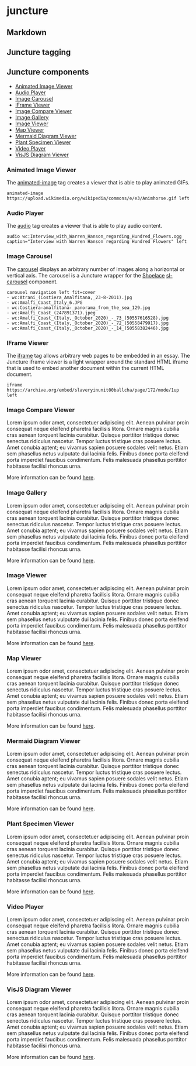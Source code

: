# juncture

## Markdown

## Juncture tagging

## Juncture components

- [Animated Image Viewer](#animated-image-viewer)
- [Audio Player](#audio-player)
- [Image Carousel](#image-carousel)
- [IFrame Viewer](#iframe-viewer)
- [Image Compare Viewer](#image-compare-viewer)
- [Image Gallery](#image-gallery)
- [Image Viewer](#image-viewer)
- [Map Viewer](#map-viewer)
- [Mermaid Diagram Viewer](#mermaid-diagram-viewer)
- [Plant Specimen Viewer](#plant-specimen-viewer)
- [Video Player](#video-player)
- [VisJS Diagram Viewer](#visjs-diagram-viewer)

### Animated Image Viewer

The [animated-image](https://docs.juncture-digital.org/components/animated-image-viewer) tag creates a viewer that is able to play animated GIFs.

`animated-image https://upload.wikimedia.org/wikipedia/commons/e/e3/Animhorse.gif left`

### Audio Player

The [audio](https://docs.juncture-digital.org/components/audio-player) tag creates a viewer that is able to play audio content.

`audio wc:Interview_with_Warren_Hanson_regarding_Hundred_Flowers.ogg caption="Interview with Warren Hanson regarding Hundred Flowers" left`

### Image Carousel

The [carousel](https://docs.juncture-digital.org/components/image-carousel) displays an arbitrary number of images along a horizontal or vertical axis.  The carousel is a Juncture wrapper for the [Shoelace](https://shoelace.style/) [sl-carousel](https://shoelace.style/components/carousel) component.

```
carousel navigation left fit=cover
- wc:Atrani_(Costiera_Amalfitana,_23-8-2011).jpg
- wc:Amalfi_Coast_Italy_6.JPG
- wc:Costiera-amalfitana-_panorama_from_the_sea_129.jpg
- wc:Amalfi_Coast_(247891371).jpeg
- wc:Amalfi_Coast_(Italy,_October_2020)_-_73_(50557616528).jpg
- wc:Amalfi_Coast_(Italy,_October_2020)_-_72_(50558479917).jpg
- wc:Amalfi_Coast_(Italy,_October_2020)_-_14_(50558382446).jpg
```

### IFrame Viewer

The [iframe](https://docs.juncture-digital.org/components/iframe-viewer) tag allows arbitrary web pages to be embedded in an essay. The Juncture iframe viewer is a light wrapper around the standard HTML iframe that is used to embed another document within the current HTML document.

`iframe https://archive.org/embed/slaveryinunit00ballcha/page/172/mode/1up left`

### Image Compare Viewer

Lorem ipsum odor amet, consectetuer adipiscing elit. Aenean pulvinar proin consequat neque eleifend pharetra facilisis litora. Ornare magnis cubilia cras aenean torquent lacinia curabitur. Quisque porttitor tristique donec senectus ridiculus nascetur. Tempor luctus tristique cras posuere lectus. Amet conubia aptent; eu vivamus sapien posuere sodales velit netus. Etiam sem phasellus netus vulputate dui lacinia felis. Finibus donec porta eleifend porta imperdiet faucibus condimentum. Felis malesuada phasellus porttitor habitasse facilisi rhoncus urna.

More information can be found [here](https://docs.juncture-digital.org/components/image-compare-viewer).

### Image Gallery

Lorem ipsum odor amet, consectetuer adipiscing elit. Aenean pulvinar proin consequat neque eleifend pharetra facilisis litora. Ornare magnis cubilia cras aenean torquent lacinia curabitur. Quisque porttitor tristique donec senectus ridiculus nascetur. Tempor luctus tristique cras posuere lectus. Amet conubia aptent; eu vivamus sapien posuere sodales velit netus. Etiam sem phasellus netus vulputate dui lacinia felis. Finibus donec porta eleifend porta imperdiet faucibus condimentum. Felis malesuada phasellus porttitor habitasse facilisi rhoncus urna.

More information can be found [here](https://docs.juncture-digital.org/components/image-gallery).

### Image Viewer

Lorem ipsum odor amet, consectetuer adipiscing elit. Aenean pulvinar proin consequat neque eleifend pharetra facilisis litora. Ornare magnis cubilia cras aenean torquent lacinia curabitur. Quisque porttitor tristique donec senectus ridiculus nascetur. Tempor luctus tristique cras posuere lectus. Amet conubia aptent; eu vivamus sapien posuere sodales velit netus. Etiam sem phasellus netus vulputate dui lacinia felis. Finibus donec porta eleifend porta imperdiet faucibus condimentum. Felis malesuada phasellus porttitor habitasse facilisi rhoncus urna.

More information can be found [here](https://docs.juncture-digital.org/components/image-viewer).

### Map Viewer

Lorem ipsum odor amet, consectetuer adipiscing elit. Aenean pulvinar proin consequat neque eleifend pharetra facilisis litora. Ornare magnis cubilia cras aenean torquent lacinia curabitur. Quisque porttitor tristique donec senectus ridiculus nascetur. Tempor luctus tristique cras posuere lectus. Amet conubia aptent; eu vivamus sapien posuere sodales velit netus. Etiam sem phasellus netus vulputate dui lacinia felis. Finibus donec porta eleifend porta imperdiet faucibus condimentum. Felis malesuada phasellus porttitor habitasse facilisi rhoncus urna.

More information can be found [here](https://docs.juncture-digital.org/components/map-viewer).

### Mermaid Diagram Viewer

Lorem ipsum odor amet, consectetuer adipiscing elit. Aenean pulvinar proin consequat neque eleifend pharetra facilisis litora. Ornare magnis cubilia cras aenean torquent lacinia curabitur. Quisque porttitor tristique donec senectus ridiculus nascetur. Tempor luctus tristique cras posuere lectus. Amet conubia aptent; eu vivamus sapien posuere sodales velit netus. Etiam sem phasellus netus vulputate dui lacinia felis. Finibus donec porta eleifend porta imperdiet faucibus condimentum. Felis malesuada phasellus porttitor habitasse facilisi rhoncus urna.

More information can be found [here](https://docs.juncture-digital.org/components/mermaid-diagram-viewer).

### Plant Specimen Viewer

Lorem ipsum odor amet, consectetuer adipiscing elit. Aenean pulvinar proin consequat neque eleifend pharetra facilisis litora. Ornare magnis cubilia cras aenean torquent lacinia curabitur. Quisque porttitor tristique donec senectus ridiculus nascetur. Tempor luctus tristique cras posuere lectus. Amet conubia aptent; eu vivamus sapien posuere sodales velit netus. Etiam sem phasellus netus vulputate dui lacinia felis. Finibus donec porta eleifend porta imperdiet faucibus condimentum. Felis malesuada phasellus porttitor habitasse facilisi rhoncus urna.

More information can be found [here](https://docs.juncture-digital.org/components/plant-specimen-viewer).

### Video Player

Lorem ipsum odor amet, consectetuer adipiscing elit. Aenean pulvinar proin consequat neque eleifend pharetra facilisis litora. Ornare magnis cubilia cras aenean torquent lacinia curabitur. Quisque porttitor tristique donec senectus ridiculus nascetur. Tempor luctus tristique cras posuere lectus. Amet conubia aptent; eu vivamus sapien posuere sodales velit netus. Etiam sem phasellus netus vulputate dui lacinia felis. Finibus donec porta eleifend porta imperdiet faucibus condimentum. Felis malesuada phasellus porttitor habitasse facilisi rhoncus urna.

More information can be found [here](https://docs.juncture-digital.org/components/video-player).

### VisJS Diagram Viewer

Lorem ipsum odor amet, consectetuer adipiscing elit. Aenean pulvinar proin consequat neque eleifend pharetra facilisis litora. Ornare magnis cubilia cras aenean torquent lacinia curabitur. Quisque porttitor tristique donec senectus ridiculus nascetur. Tempor luctus tristique cras posuere lectus. Amet conubia aptent; eu vivamus sapien posuere sodales velit netus. Etiam sem phasellus netus vulputate dui lacinia felis. Finibus donec porta eleifend porta imperdiet faucibus condimentum. Felis malesuada phasellus porttitor habitasse facilisi rhoncus urna.

More information can be found [here](https://docs.juncture-digital.org/components/visjs-diagram-viewer).
